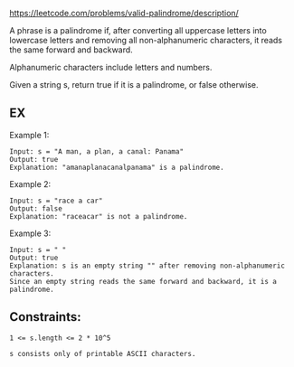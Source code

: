 https://leetcode.com/problems/valid-palindrome/description/

A phrase is a palindrome if, after converting all uppercase letters into lowercase letters and removing all non-alphanumeric characters, 
it reads the same forward and backward. 

Alphanumeric characters include letters and numbers.

Given a string s, return true if it is a palindrome, or false otherwise.

## EX

Example 1:

```
Input: s = "A man, a plan, a canal: Panama"
Output: true
Explanation: "amanaplanacanalpanama" is a palindrome.
```

Example 2:

```
Input: s = "race a car"
Output: false
Explanation: "raceacar" is not a palindrome.
```

Example 3:

```
Input: s = " "
Output: true
Explanation: s is an empty string "" after removing non-alphanumeric characters.
Since an empty string reads the same forward and backward, it is a palindrome.
```

## Constraints:

    1 <= s.length <= 2 * 10^5

    s consists only of printable ASCII characters.




